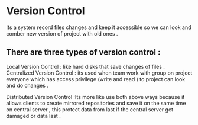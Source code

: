 
# Version Control  
Its a system record files changes and keep it accessible so we can look and comber new version of project with old ones .

## There are three types of version control :
 Local Version Control : like hard disks that save changes of files .
Centralized Version Control : its used when team work with group on project  everyone which has access privilege (write and read ) to project  can look and do changes .

Distributed Version Control :Its more like use both  above ways because it allows clients to create mirrored repositories and save it on the same time on central server , this protect data from last if the central server get damaged or data last .
 